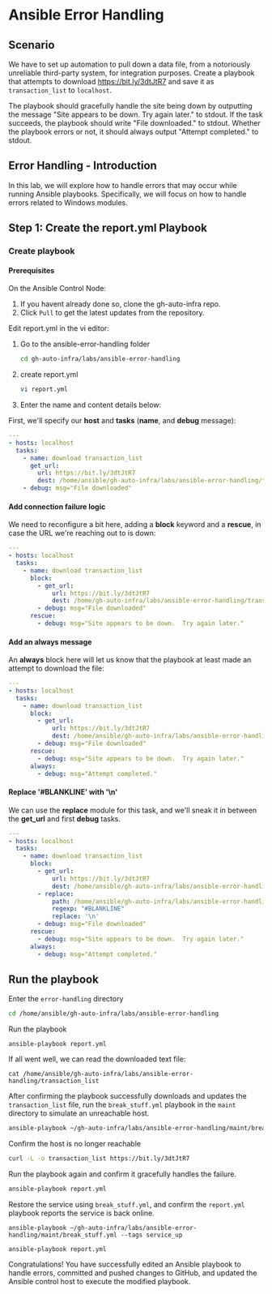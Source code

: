# Ansible Error Handling
## Scenario

We have to set up automation to pull down a data file, from a notoriously unreliable third-party system, for integration purposes. Create a playbook that attempts to download https://bit.ly/3dtJtR7 and save it as `transaction_list` to `localhost`. 

The playbook should gracefully handle the site being down by outputting the message "Site appears to be down. Try again later." to stdout. If the task succeeds, the playbook should write "File downloaded." to stdout. Whether the playbook errors or not, it should always output "Attempt completed." to stdout.

## Error Handling - Introduction

In this lab, we will explore how to handle errors that may occur while running Ansible playbooks. Specifically, we will focus on how to handle errors related to Windows modules.

## Step 1: Create the report.yml Playbook

### Create playbook

#### Prerequisites

On the Ansible Control Node:

1. If you havent already done so, clone the gh-auto-infra repo.
2. Click `Pull` to get the latest updates from the repository.

Edit report.yml in the vi editor:

1. Go to the ansible-error-handling folder
   ```bash
   cd gh-auto-infra/labs/ansible-error-handling
   ```
2. create report.yml
   ```bash
   vi report.yml
   ```
1. Enter the name and content details below:

First, we'll specify our **host** and **tasks** (**name**, and **debug** message):

```yaml
---
- hosts: localhost
  tasks:
    - name: download transaction_list
      get_url:
        url: https://bit.ly/3dtJtR7
        dest: /home/ansible/gh-auto-infra/labs/ansible-error-handling/transaction_list
    - debug: msg="File downloaded"
```

#### Add connection failure logic

We need to reconfigure a bit here, adding a **block** keyword and a **rescue**, in case the URL we're reaching out to is down:

```yaml
---
- hosts: localhost
  tasks:
    - name: download transaction_list
      block:
        - get_url:
            url: https://bit.ly/3dtJtR7
            dest: /home/gh-auto-infra/labs/ansible-error-handling/transaction_list
        - debug: msg="File downloaded"
      rescue:
        - debug: msg="Site appears to be down.  Try again later."
```

#### Add an always message

An **always** block here will let us know that the playbook at least made an attempt to download the file:

```yaml
---
- hosts: localhost
  tasks:
    - name: download transaction_list
      block:
        - get_url:
            url: https://bit.ly/3dtJtR7
            dest: /home/ansible/gh-auto-infra/labs/ansible-error-handling/transaction_list
        - debug: msg="File downloaded"
      rescue:
        - debug: msg="Site appears to be down.  Try again later."
      always:
        - debug: msg="Attempt completed."
```

#### Replace '#BLANKLINE' with '\n'

We can use the **replace** module for this task, and we'll sneak it in between the **get_url** and first **debug** tasks.

```yaml
---
- hosts: localhost
  tasks:
    - name: download transaction_list
      block:
        - get_url:
            url: https://bit.ly/3dtJtR7
            dest: /home/ansible/gh-auto-infra/labs/ansible-error-handling/transaction_list
        - replace:
            path: /home/ansible/gh-auto-infra/labs/ansible-error-handling/transaction_list
            regexp: "#BLANKLINE"
            replace: '\n'
        - debug: msg="File downloaded"
      rescue:
        - debug: msg="Site appears to be down.  Try again later."
      always:
        - debug: msg="Attempt completed."
```

## 

## Run the playbook 

Enter the `error-handling` directory

```bash
cd /home/ansible/gh-auto-infra/labs/ansible-error-handling
```

Run the playbook

```
ansible-playbook report.yml
```

If all went well, we can read the downloaded text file:

```
cat /home/ansible/gh-auto-infra/labs/ansible-error-handling/transaction_list
```

After confirming the playbook successfully downloads and updates the `transaction_list` file, run the `break_stuff.yml` playbook in the `maint` directory to simulate an unreachable host. 

```sh
ansible-playbook ~/gh-auto-infra/labs/ansible-error-handling/maint/break_stuff.yml --tags service_down
```

Confirm the host is no longer reachable 
```sh
curl -L -o transaction_list https://bit.ly/3dtJtR7
```

Run the playbook again and confirm it gracefully handles the failure.

```bash
ansible-playbook report.yml
```

Restore the service using `break_stuff.yml`, and confirm the `report.yml` playbook reports the service is back online.

```
ansible-playbook ~/gh-auto-infra/labs/ansible-error-handling/maint/break_stuff.yml --tags service_up
```

```
ansible-playbook report.yml
```

Congratulations! You have successfully edited an Ansible playbook to handle errors, committed and pushed changes to GitHub, and updated the Ansible control host to execute the modified playbook.
